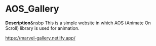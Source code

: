 # AOS_Gallery

<b>Description</b>&nsbp
This is a simple website in which AOS (Animate On Scroll) library is used for animation.

https://marvel-gallery.netlify.app/
